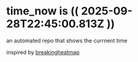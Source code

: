# time_now is (( 2025-09-28T22:45:00.813Z ))

an automated repo that shows the currnent time

inspired by [breakingheatmap](https://github.com/breakingheatmap/breakingheatmap)
